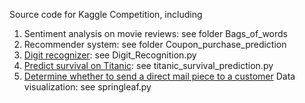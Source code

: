 Source code for Kaggle Competition, including

1. Sentiment analysis on movie reviews: see folder Bags_of_words
2. Recommender system: see folder Coupon_purchase_prediction
3. [Digit recognizer](https://www.kaggle.com/c/digit-recognizer): see Digit_Recognition.py
4. [Predict survival on Titanic](https://www.kaggle.com/c/titanic): see titanic_survival_prediction.py
5. [Determine whether to send a direct mail piece to a customer](https://www.kaggle.com/c/springleaf-marketing-response) Data visualization: see springleaf.py